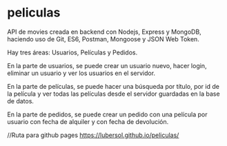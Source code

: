 # peliculas
API de movies creada en backend con Nodejs, Express y MongoDB, haciendo uso de Git, ES6, Postman, Mongoose y JSON Web Token.

Hay tres áreas: Usuarios, Películas y Pedidos.

En la parte de usuarios, se puede crear un usuario nuevo, hacer login, eliminar un usuario y ver los usuarios en el servidor.

En la parte de películas, se puede hacer una búsqueda por título, por id de la película y ver todas las películas desde el servidor guardadas en la base de datos.

En la parte de pedidos, se puede crear un pedido con una película por usuario con fecha de alquiler y con fecha de devolución.

//Ruta para github pages
https://lubersol.github.io/peliculas/
